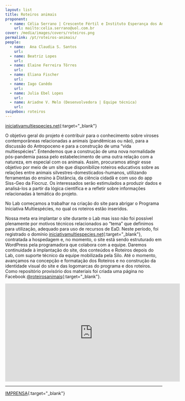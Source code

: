 ```yaml
---
layout: list
title: Roteiros animais
proponent:
  - name: Célia Serrano | Crescente Fértil e Instituto Esperança dos Anjos - Serrinha do Alambari, Resende, RJ
    url: mailto:celia.serrano@uol.com.br
cover: /media/images/covers/roteiros.png
permalink: /pt/roteiros-animais/
people:
  - name:  Ana Claudia S. Santos
    url: 
  - name: Beatriz Lopes
    url: 
  - name: Elaine Ferreira Tôrres 
    url: 
  - name: Eliana Fischer
    url: 
  - name: Iago Canêdo
    url: 
  - name: Julia Ebel Lopes
    url:
  - name: Ariadne V. Melo (Desenvolvedora | Equipe técnica)
    url: 
swipebox: roteiros
---
```


  
[iniciativamultiespecies.net](https://iniciativamultiespecies.net/){:target="_blank"}

O objetivo geral do projeto é contribuir para o conhecimento sobre viroses contemporâneas relacionadas a animais (pandêmicas ou não), para a discussão do Antropoceno e para a construção de uma “vida multiespécies”.  Entendemos que a construção de uma nova normalidade pós-pandemia passa pelo estabelecimento de uma outra relação com a natureza, em especial com os animais. Assim, procuramos atingir esse objetivo por meio de um site que disponibilize roteiros educativos sobre as relações entre animais silvestres-domesticados-humanos, utilizando ferramentas do ensino à Distância, da ciência cidadã e com uso do app Siss-Geo da Fiocruz. Os interessados serão estimulados a produzir dados e analisá-los a partir da lógica científica e a refletir sobre informações relacionadas à temática do projeto. 
  
No Lab começamos a trabalhar na criação do site para abrigar o Programa Iniciativa Multiespécies, no qual os roteiros estão inseridos. 
  
Nossa meta era implantar o site durante o Lab mas isso não foi possível plenamente por motivos técnicos relacionados ao “tema” que definimos para utilização, adequado para uso de recursos de EaD. Neste período, foi registrado o domínio [iniciativamultiespecies.net](https://iniciativamultiespecies.net/){:target="_blank"}, contratada a hospedagem e, no momento, o site está sendo estruturado em WordPress pela programadora que colabora com a equipe. Daremos continuidade à implantação do site,  dos conteúdos e Roteiros depois do Lab, com suporte técnico da equipe mobilizada pela Silo. Até o momento, avançamos na concepção e formatação dos Roteiros e no construção da identidade visual do site e das logomarcas do programa e dos roteiros. Como repositório provisório dos materiais foi criada uma página no Facebook [@roteirosanimais](https://www.facebook.com/roteirosanimais){:target="_blank"}.


<div class="video-wrapper video-wrapper-16x9">
<iframe width="560" height="315" src="https://www.youtube.com/embed/y8R7naJSwYw" frameborder="0" allow="accelerometer; autoplay; encrypted-media; gyroscope; picture-in-picture" allowfullscreen></iframe></div>



--- 

[IMPRENSA](/2ed/pt/imprensa/roteiros){:target="_blank"}

